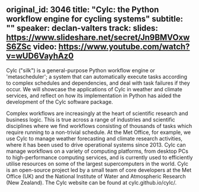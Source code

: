 original_id: 3046
title: "Cylc: the Python workflow engine for cycling systems"
subtitle: ""
speaker: declan-valters
track: 
slides: https://www.slideshare.net/secret/Jn9BMVOxwS6ZSc
video: https://www.youtube.com/watch?v=wUD6VayhAz0
---
Cylc ("silk") is a general-purpose Python workflow engine or 'metascheduler'; a system that can automatically execute tasks according to complex schedules and dependencies, and deal with task failures if they occur. We will showcase the applications of Cylc in weather and climate services, and reflect on how its implementation in Python has aided the development of the Cylc software package.

Complex workflows are increasingly at the heart of scientific research and business logic. This is true across a range of industries and scientific disciplines where we find workflows consisting of thousands of tasks which require running to a non-trivial schedule. At the Met Office, for example, we use Cylc to manage weather forecasting and climate research activities, where it has been used to drive operational systems since 2013. Cylc can manage workflows on a variety of computing platforms, from desktop PCs to high-performance computing services, and is currently used to efficiently utilise resources on some of the largest supercomputers in the world. Cylc is an open-source project led by a small team of core developers at the Met Office (UK) and the National Institute of Water and Atmospheric Research (New Zealand). The Cylc website can be found at cylc.github.io/cylc/.
